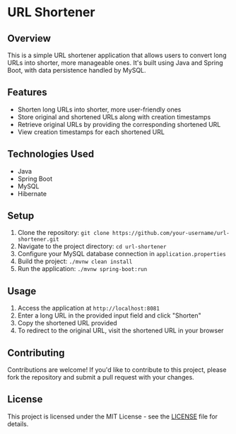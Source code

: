 # URL Shortener

## Overview
This is a simple URL shortener application that allows users to convert long URLs into shorter, more manageable ones. It's built using Java and Spring Boot, with data persistence handled by MySQL.

## Features
- Shorten long URLs into shorter, more user-friendly ones
- Store original and shortened URLs along with creation timestamps
- Retrieve original URLs by providing the corresponding shortened URL
- View creation timestamps for each shortened URL

## Technologies Used
- Java
- Spring Boot
- MySQL
- Hibernate

## Setup
1. Clone the repository: `git clone https://github.com/your-username/url-shortener.git`
2. Navigate to the project directory: `cd url-shortener`
3. Configure your MySQL database connection in `application.properties`
4. Build the project: `./mvnw clean install`
5. Run the application: `./mvnw spring-boot:run`

## Usage
1. Access the application at `http://localhost:8081`
2. Enter a long URL in the provided input field and click "Shorten"
3. Copy the shortened URL provided
4. To redirect to the original URL, visit the shortened URL in your browser

## Contributing
Contributions are welcome! If you'd like to contribute to this project, please fork the repository and submit a pull request with your changes.

## License
This project is licensed under the MIT License - see the [LICENSE](LICENSE) file for details.
